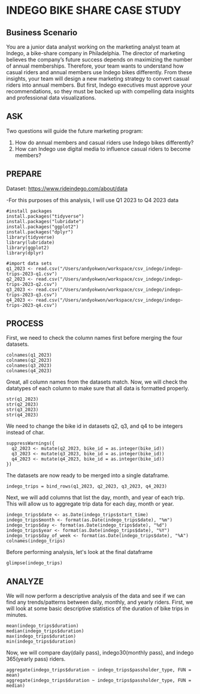 # INDEGO BIKE SHARE CASE STUDY

## Business Scenario
You are a junior data analyst working on the marketing analyst team at Indego, a bike-share
company in Philadelphia. The director of marketing believes the company’s future success
depends on maximizing the number of annual memberships. Therefore, your team wants to
understand how casual riders and annual members use Indego bikes differently. From these
insights, your team will design a new marketing strategy to convert casual riders into annual
members. But first, Indego executives must approve your recommendations, so they must be
backed up with compelling data insights and professional data visualizations.

## ASK
Two questions will guide the future marketing program:

1. How do annual members and casual riders use Indego bikes differently?
2. How can Indego use digital media to influence casual riders to become members?

## PREPARE

Dataset: https://www.rideindego.com/about/data

  -For this purposes of this analysis, I will use Q1 2023 to Q4 2023 data

```{r}  
#install packages
install.packages("tidyverse")
install.packages("lubridate")
install.packages("ggplot2")
install.packages("dplyr")
library(tidyverse)
library(lubridate)
library(ggplot2)
library(dplyr)
```

```{r}
#import data sets
q1_2023 <- read.csv("/Users/andyokwon/workspace/csv_indego/indego-trips-2023-q1.csv")
q2_2023 <- read.csv("/Users/andyokwon/workspace/csv_indego/indego-trips-2023-q2.csv")
q3_2023 <- read.csv("/Users/andyokwon/workspace/csv_indego/indego-trips-2023-q3.csv")
q4_2023 <- read.csv("/Users/andyokwon/workspace/csv_indego/indego-trips-2023-q4.csv")
```

## PROCESS
First, we need to check the column names first before merging the four datasets. 
```{r}
colnames(q1_2023)
colnames(q2_2023)
colnames(q3_2023)
colnames(q4_2023)
```

Great, all column names from the datasets match. Now, we will check the datatypes of each column to make sure that all data is formatted properly. 
```{r}
str(q1_2023)
str(q2_2023)
str(q3_2023)
str(q4_2023)
```

We need to change the bike id in datasets q2, q3, and q4 to be integers instead of char.
```{r}
suppressWarnings({
  q2_2023 <- mutate(q2_2023, bike_id = as.integer(bike_id))
  q3_2023 <- mutate(q3_2023, bike_id = as.integer(bike_id))
  q4_2023 <- mutate(q4_2023, bike_id = as.integer(bike_id))
})
```

The datasets are now ready to be merged into a single dataframe.
```{r}
indego_trips = bind_rows(q1_2023, q2_2023, q3_2023, q4_2023)
```

Next, we will add columns that list the day, month, and year of each trip. This will allow us to aggregate trip data for each day, month or year.
```{r}
indego_trips$date <- as.Date(indego_trips$start_time)
indego_trips$month <- format(as.Date(indego_trips$date), "%m")
indego_trips$day <- format(as.Date(indego_trips$date), "%d")
indego_trips$year <- format(as.Date(indego_trips$date), "%Y")
indego_trips$day_of_week <- format(as.Date(indego_trips$date), "%A")
colnames(indego_trips)
```

Before performing analysis, let's look at the final dataframe
```{r}
glimpse(indego_trips)
```

## ANALYZE
We will now perform a descriptive analysis of the data and see if we can find
any trends/patterns between daily, monthly, and yearly riders. First, we will look at some basic descriptive statistics of the duration of bike trips in minutes.
```{r}
mean(indego_trips$duration)
median(indego_trips$duration)
max(indego_trips$duration)
min(indego_trips$duration)
```

Now, we will compare day(daily pass), indego30(monthly pass), and indego 365(yearly pass) riders. 
```{r}
aggregate(indego_trips$duration ~ indego_trips$passholder_type, FUN = mean)
aggregate(indego_trips$duration ~ indego_trips$passholder_type, FUN = median)
```

